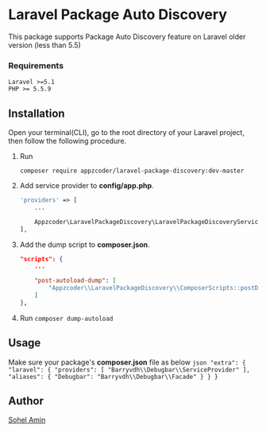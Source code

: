 # Laravel Package Auto Discovery
This package supports Package Auto Discovery feature on Laravel older version (less than 5.5)

### Requirements
    Laravel >=5.1
    PHP >= 5.5.9

## Installation
Open your terminal(CLI), go to the root directory of your Laravel project, then follow the following procedure.

1. Run
    ```
    composer require appzcoder/laravel-package-discovery:dev-master
    ```

2. Add service provider to **config/app.php**.
    ```php
    'providers' => [
        ...

        Appzcoder\LaravelPackageDiscovery\LaravelPackageDiscoveryServiceProvider::class,
    ],
    ```

3. Add the dump script to **composer.json**.
    ```json
    "scripts": {
        ...

        "post-autoload-dump": [
            "Appzcoder\\LaravelPackageDiscovery\\ComposerScripts::postDump"
        ]
    },
    ```

4. Run ```composer dump-autoload```

## Usage
Make sure your package's **composer.json** file as below
    ```json
    "extra": {
        "laravel": {
            "providers": [
                "Barryvdh\\Debugbar\\ServiceProvider"
            ],
            "aliases": {
                "Debugbar": "Barryvdh\\Debugbar\\Facade"
            }
        }
    }
    ```

## Author

[Sohel Amin](http://www.sohelamin.com)
